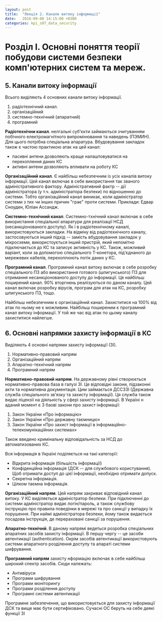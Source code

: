 ```yaml
---
layout: post
title:  "Лекція 2. Канали витоку інформації"
date:   2016-09-08 14:15:00 +0300
categories: kpi_s07_data_security
---
```


# Розділ I. Основні поняття теорії побудови системи безпеки комп'ютерних систем та мереж.

## 5. Канали витоку інформації

Всього виділяють 4 основних канали витоку інформації.

1. радіотехнічний канал.
2. організаційний
3. системно-технічний (апаратний)
4. програмний

**Радіотехнічни канал**. нелгальні суб'єкти займаються зчитуванням побічного електромагнітного випромінювання та наведень (ПЭМИН). Для цього потрібна спеціальна апаратура. Вбудовування закладок також є частою практикою атак на цей канал:

- пасивні антени дозволяють краще налаштовуватися на перехоплення даних КС
- активні антени дозволяють впливати на роботу КС

**Організаційний канал**. Є найбільш небезпечним із усіх каналів витоку інформації. Цей канал включає в себе використання так званого адміністративного фактору. Адміністративний фактр -- дії адміністратора (у т.ч. адміністратора безпеки) по відношенню до системи. Тобто організаційний канал виникає, коли адміністратор системи з тих чи інших причин "грає" проти системи. Приклади: Едвар Сноуден, Юліан Ассандж.

**Системно-технічний канал**. Системно-тхнічний канал включає в себе використання спеціальної апаратури для реалізації НСД (несанкціонованого доступу). Як і в радіотехнічному каналі, використовуються закладки. На відміну від радіотехнічного каналу, застосовуються інший підхід -- замість вбудовування закладок у мікросхеми, використоується інший пристрій, який непомітно підключається до КС та записує активність у КС. Також, можливий варіант, коли за допомогою спеціального T-конетора, під'єднаного до мережевих кабелів, перехоплюють потік даних у КС.

**Програмний канал**. Програмний канал витоку включає в себе розробку спеціального ПЗ або використання готового (шпигунського) ПЗ для отримання несанкціонованого доступу до інформації. Це найбільш поширений канал. 90% вторгнень реалізуються по даном каналу. Цей канал включає розробку вірусів, програм для атак на КС, розробку шпигунського ПЗ, тощо.

Найбільш небезпечним є організаційний канал. Захиститися на 100% від атак по ньому не є можливим. Найбільш поширеним є програмний канал витоку інформації. У той же час від атак по цьому каналу захиститися найлегше.


## 6. Основні напрямки захисту інформації в КС

Виділяють 4 основні напрями захисту інформації (ЗІ).

1. Нормативно-правовий напрям
2. Організаційний напрям
3. Апаратно-технічний напрям
4. Програмний напрям

**Нормативно-правовий напрям**. На державному рівні створюється нормативно-правова база в галузі ЗІ. Це відповідні закони, підзаконні акти та нормативна документація. Цим займається ДССЗЗІ (Державна служба спеціального зв'язку та захисту інформації). Ця служба також видає ліцензії на діяльність у сфері захисту інформації. В Україні н аданий момент є 3 баові закони про захист інформації:

1. Закон України «Про інформацію»
2. Закон України «Про державну таємницю»
3. Закон України «Про захист інформації в інформаційно-телекомунікаційних системах»

Також введено кримінальну відповідальність за НСД до автоматизованих КС.

Вся інформація в Україні поділяється на такі категорії:

- Відкрита інформація (більшість інформації)
- Конфіденційна інформація (ДСК -- для службового користування). Щоб отримати доступ до цієї інформації, необхідно отримати допуск.
- Секретна інформація. 
- Цілком таємна інформація.

**Організаційний напрям**. Цей напрям закриває відповідний канал витоку. У КС виділяється адміністратор безпеки. При підключенні до системи адміністратор видає логін/пароль, а також службову інструкцію про правила поведінки в мережі та про санкції у випадку їх порушення. При наймі адміністратора безпеки, йому також видається посадова інструкція, де перераховані санкції за порушення.

**Апаратно-технічнй**. В даному напрямі ведеться розробка спеціальних апаратних засобів захисту інформації. В першу чергу -- це засоби автентикації (authentication). Окрім засобів автентикації використовують системи апаратного розділення доступу та апараті системи шифрування.


**Програмний напрям** захисту нформацію включає в себе найбільш широкий спектр засобів. Сюди належать:

- Антивіруси
- Програми шифрування
- Програми моніторингу
- Програми розділення доступу
- Програмні системи автентикації

Програмне забезпечення, що використовується для захисту інформації ДСК та вище має бути сертифіковано.
Сучасні ОС беруть на себе деякі функції ЗІ
